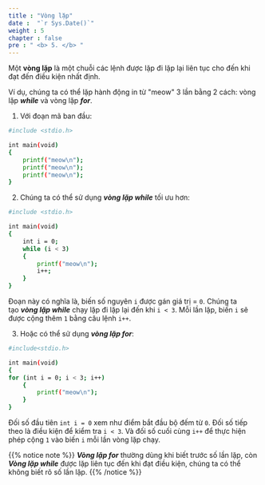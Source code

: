 ```yaml
---
title : "Vòng lặp"
date :  "`r Sys.Date()`" 
weight : 5 
chapter : false
pre : " <b> 5. </b> "
---
```

Một **vòng lặp** là một chuỗi các lệnh được lặp đi lặp lại liên tục cho đến khi đạt đến điều kiện nhất định.

Ví dụ, chúng ta có thể lặp hành động in từ "meow" 3 lần bằng 2 cách: vòng lặp ***while*** và vòng lặp ***for***.

1. Với đoạn mã ban đầu:
```bash
#include <stdio.h>

int main(void)
{
    printf("meow\n");
    printf("meow\n");
    printf("meow\n");
}
```
2. Chúng ta có thể sử dụng ***vòng lặp while*** tối ưu hơn:
```bash
#include <stdio.h>

int main(void)
{
    int i = 0;
    while (i < 3)
    {
        printf("meow\n");
        i++;
    }
}
```
Đoạn này có nghĩa là, biến số nguyên `i` được gán giá trị = `0`. Chúng ta tạo ***vòng lặp while*** chạy lặp đi lặp lại đến khi `i < 3`. Mỗi lần lặp, biến `i` sẽ được cộng thêm `1` bằng câu lệnh `i++`.

3. Hoặc có thể sử dụng ***vòng lặp for***:
```bash
#include<stdio.h>

int main(void)
{
for (int i = 0; i < 3; i++)
    {
        printf("meow\n");
    }
}
```
Đối số đầu tiên `int i = 0` xem như điểm bắt đầu bộ đếm từ `0`. Đối số tiếp theo là điều kiện để kiểm tra `i < 3`. Và đối số cuối cùng `i++` để thực hiện phép cộng `1` vào biến `i` mỗi lần vòng lặp chạy.


{{% notice note %}}
***Vòng lặp for*** thường dùng khi biết trước số lần lặp, còn ***Vòng lặp while*** được lặp liên tục đến khi đạt điều kiện, chúng ta có thể không biết rõ số lần lặp.
{{% /notice %}}
